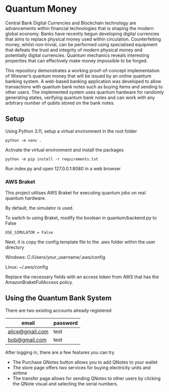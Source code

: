 # Quantum Money

Central Bank Digital Currencies and Blockchain technology are advancements within financial technologies that is shaping the modern global economy. Banks have recently begun developing digital currencies that aims to replace physical money used within circulation. Counterfeiting money, whilst non-trivial, can be performed using specialised equipment that defeats the trust and integrity of modern physical money and potentially digital currencies. Quantum mechanics reveals interesting properties that can effectively make money impossible to be forged. 

This repository demonstrates a working proof-of-concept implementation of Wiesner’s quantum money that will be issued by an online quantum banking system. A web-based banking application was developed to allow transactions with quantum bank notes such as buying items and sending to other users. The implemented system uses quantum hardware for randomly generating states, verifying quantum bank notes and can work with any arbitrary number of qubits stored on the bank notes.

## Setup

Using Python 3.11, setup a virtual environment in the root folder
```
python -m venv .
```

Activate the virtual environment and install the packages
```
python -m pip install -r requirements.txt
```

Run index.py and open 127.0.0.1:8080 in a web browser

### AWS Braket

This project utilises AWS Braket for executing quantum jobs on real quantum hardware.

By default, the simulator is used.

To switch to using Braket, modify the boolean in quantum/backend.py to False

```
USE_SIMULATOR = False
```

Next, it is copy the config.template file to the .aws folder within the user directory

Windows: C:/Users/your_username/.aws/config

Linux: ~/.aws/config

Replace the necessary fields with an access token from AWS that has the AmazonBraketFullAccess policy.

## Using the Quantum Bank System

There are two existing accounts already registered

| email | password |
|---|---|
|alice@gmail.com|test|
|bob@gmail.com|test|

After logging in, there are a few features you can try
- The Purchase QNotes button allows you to add QNotes to your wallet
- The store page offers two services for buying electricity units and airtime
- The transfer page allows for sending QNotes to other users by clicking the QNote visual and selecting the serial numbers.